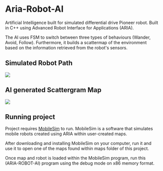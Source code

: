 # Aria-Robot-AI
<p>Artificial Intelligence built for simulated differential drive Pioneer robot. Built in C++ using Advanced Robot Interface for Applications (ARIA).</p>
<p>The AI uses FSM to switch between three types of behaviours (Wander, Avoid, Follow). Furthermore, it builds a scattermap of the environment based on the information retrieved from the robot's sensors.

<h2>Simulated Robot Path</h2>
<img src="https://github.com/marcin388/Aria-Robot-AI/blob/master/path.jpg">
<h2>AI generated Scattergram Map</h2>
<img src="https://github.com/marcin388/Aria-Robot-AI/blob/master/Scattergram.png">

<h2>Running project</h2>
<p>Project requires <a href="https://github.com/srmq/MobileSim">MobileSim</a> to run. MobileSim is a software that simulates mobile robots created using ARIA within user-created maps.</p>
<p>After downloading and installing MobileSim on your computer, run it and use it to open one of the maps found within maps folder of this project.</p>
<p>Once map and robot is loaded within the MobileSim program, run this (ARIA-ROBOT-AI) program using the debug mode on x86 memory format.
